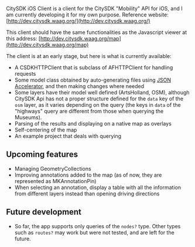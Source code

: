 CitySDK iOS Client is a client for the CitySDK "Mobility" API for iOS, and I am currently developing it for my own purpose.
Reference website: [http://dev.citysdk.waag.org/](http://dev.citysdk.waag.org/) 

This client should have the same functionalities as the Javascript viewer at this address: [http://dev.citysdk.waag.org/map](http://dev.citysdk.waag.org/map)

The client is at an early stage, but here is what is currently available:
* A CSDKHTTPClient that is subclass of AFHTTPClient for handling requests
* Some model class obtained by auto-generating files using [JSON Accelerator](http://www.nerdery.com/json-accelerator), and then making changes where needed
* Some layers have their model well defined (ArtsHolland, OSM), although CitySDK Api has not a proper structure
defined for the `data` key of the `osm` layer, as it varies depending on the query (the keys in `data` of the "highways" 
query are different from those when querying the Museums).
* Parsing of the results and displaying on a native map as overlays
* Self-centering of the map
* An example project that deals with querying

Upcoming features
-------
* Managing GeometryCollections
* Improving annotations added to the map (as of now, they are represented as MKAnnotationPin)
* When selecting an annotation, display a table with all the information from different layers instead than opening driving directions

Future development
-------
* So far, the app supports only queries of the `nodes?` type. Other types such as `routes?` may work but were not tested, and are left for the future. 
